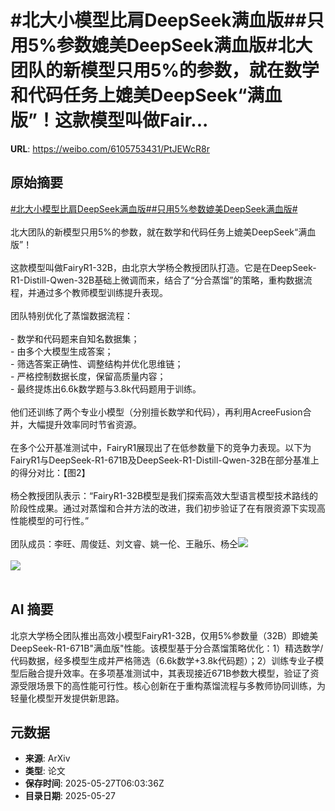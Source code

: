 # #北大小模型比肩DeepSeek满血版##只用5%参数媲美DeepSeek满血版#北大团队的新模型只用5%的参数，就在数学和代码任务上媲美DeepSeek“满血版”！这款模型叫做Fair...

**URL**: https://weibo.com/6105753431/PtJEWcR8r

## 原始摘要

<a href="https://m.weibo.cn/search?containerid=231522type%3D1%26t%3D10%26q%3D%23%E5%8C%97%E5%A4%A7%E5%B0%8F%E6%A8%A1%E5%9E%8B%E6%AF%94%E8%82%A9DeepSeek%E6%BB%A1%E8%A1%80%E7%89%88%23&amp;extparam=%23%E5%8C%97%E5%A4%A7%E5%B0%8F%E6%A8%A1%E5%9E%8B%E6%AF%94%E8%82%A9DeepSeek%E6%BB%A1%E8%A1%80%E7%89%88%23" data-hide=""><span class="surl-text">#北大小模型比肩DeepSeek满血版#</span></a><a href="https://m.weibo.cn/search?containerid=231522type%3D1%26t%3D10%26q%3D%23%E5%8F%AA%E7%94%A85%25%E5%8F%82%E6%95%B0%E5%AA%B2%E7%BE%8EDeepSeek%E6%BB%A1%E8%A1%80%E7%89%88%23&amp;extparam=%23%E5%8F%AA%E7%94%A85%25%E5%8F%82%E6%95%B0%E5%AA%B2%E7%BE%8EDeepSeek%E6%BB%A1%E8%A1%80%E7%89%88%23" data-hide=""><span class="surl-text">#只用5%参数媲美DeepSeek满血版#</span></a><br><br>北大团队的新模型只用5%的参数，就在数学和代码任务上媲美DeepSeek“满血版”！<br><br>这款模型叫做FairyR1-32B，由北京大学杨仝教授团队打造。它是在DeepSeek-R1-Distill-Qwen-32B基础上微调而来，结合了“分合蒸馏”的策略，重构数据流程，并通过多个教师模型训练提升表现。<br><br>团队特别优化了蒸馏数据流程：<br><br>- 数学和代码题来自知名数据集；<br>- 由多个大模型生成答案；<br>- 筛选答案正确性、调整结构并优化思维链；<br>- 严格控制数据长度，保留高质量内容；<br>- 最终提炼出6.6k数学题与3.8k代码题用于训练。<br><br>他们还训练了两个专业小模型（分别擅长数学和代码），再利用AcreeFusion合并，大幅提升效率同时节省资源。<br><br>在多个公开基准测试中，FairyR1展现出了在低参数量下的竞争力表现。以下为FairyR1与DeepSeek-R1-671B及DeepSeek-R1-Distill-Qwen-32B在部分基准上的得分对比：【图2】<br><br>杨仝教授团队表示：“FairyR1-32B模型是我们探索高效大型语言模型技术路线的阶段性成果。通过对蒸馏和合并方法的改进，我们初步验证了在有限资源下实现高性能模型的可行性。”<br><br>团队成员：李旺、周俊廷、刘文睿、姚一伦、王融乐、杨仝<img style="" src="https://tvax1.sinaimg.cn/large/006Fd7o3gy1i1tvd0wu5rj30hs0ce0yn.jpg" referrerpolicy="no-referrer"><br><br><img style="" src="https://tvax1.sinaimg.cn/large/006Fd7o3gy1i1tvd1wjkkj30zk0en77p.jpg" referrerpolicy="no-referrer"><br><br>

## AI 摘要

北京大学杨仝团队推出高效小模型FairyR1-32B，仅用5%参数量（32B）即媲美DeepSeek-R1-671B"满血版"性能。该模型基于分合蒸馏策略优化：1）精选数学/代码数据，经多模型生成并严格筛选（6.6k数学+3.8k代码题）；2）训练专业子模型后融合提升效率。在多项基准测试中，其表现接近671B参数大模型，验证了资源受限场景下的高性能可行性。核心创新在于重构蒸馏流程与多教师协同训练，为轻量化模型开发提供新思路。

## 元数据

- **来源**: ArXiv
- **类型**: 论文
- **保存时间**: 2025-05-27T06:03:36Z
- **目录日期**: 2025-05-27
